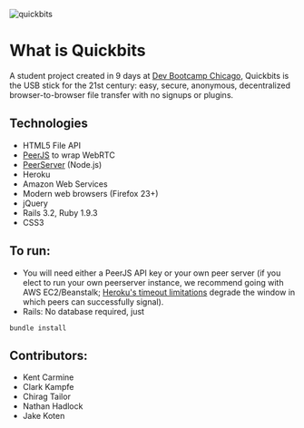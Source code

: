 ![quickbits](http://i.imgur.com/ulynnBc.png)

# What is Quickbits
A student project created in 9 days at [Dev Bootcamp Chicago](http://devbootcamp.com), Quickbits is the USB stick for the 21st century: easy, secure, anonymous, decentralized browser-to-browser file transfer with no signups or plugins.

## Technologies
- HTML5 File API
- [PeerJS](https://github.com/peers/peerjs/) to wrap WebRTC
- [PeerServer](https://github.com/peers/peerjs-server) (Node.js)
- Heroku
- Amazon Web Services
- Modern web browsers (Firefox 23+)
- jQuery
- Rails 3.2, Ruby 1.9.3
- CSS3

## To run:
- You will need either a PeerJS API key or your own peer server (if you elect to run your own peerserver instance, we recommend going with AWS EC2/Beanstalk; [Heroku's timeout limitations](https://devcenter.heroku.com/articles/request-timeout) degrade the window in which peers can successfully signal).
- Rails: No database required, just
```
bundle install
```

## Contributors:
- Kent Carmine
- Clark Kampfe
- Chirag Tailor
- Nathan Hadlock
- Jake Koten
